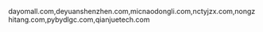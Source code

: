 dayomall.com,deyuanshenzhen.com,micnaodongli.com,nctyjzx.com,nongzhitang.com,pybydlgc.com,qianjuetech.com
